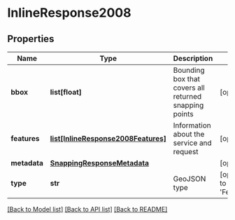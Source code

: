# InlineResponse2008

## Properties
Name | Type | Description | Notes
------------ | ------------- | ------------- | -------------
**bbox** | **list[float]** | Bounding box that covers all returned snapping points | [optional] 
**features** | [**list[InlineResponse2008Features]**](InlineResponse2008Features.md) | Information about the service and request | [optional] 
**metadata** | [**SnappingResponseMetadata**](SnappingResponseMetadata.md) |  | [optional] 
**type** | **str** | GeoJSON type | [optional] [default to 'FeatureCollection']

[[Back to Model list]](../README.md#documentation_for_models) [[Back to API list]](../README.md#documentation_for_api_endpoints) [[Back to README]](../README.md)


